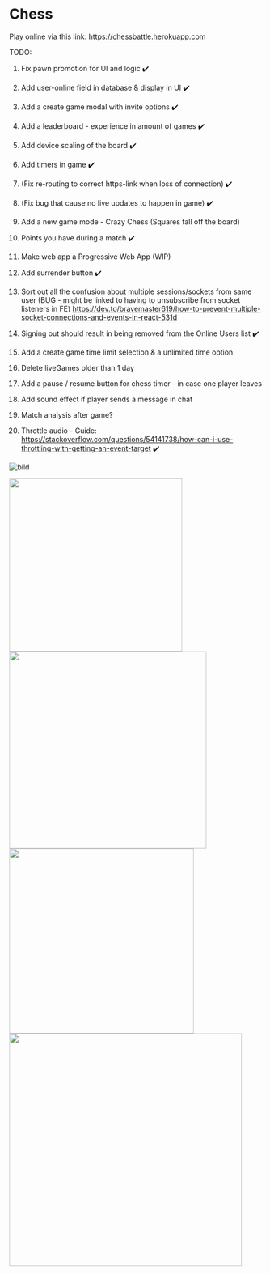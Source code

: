 # Chess

Play online via this link: https://chessbattle.herokuapp.com

TODO:

1. Fix pawn promotion for UI and logic ✔️
2. Add user-online field in database & display in UI ✔️
3. Add a create game modal with invite options ✔️
4. Add a leaderboard - experience in amount of games ✔️
5. Add device scaling of the board ✔️
6. Add timers in game ✔️
7. (Fix re-routing to correct https-link when loss of connection) ✔️
8. (Fix bug that cause no live updates to happen in game) ✔️
9. Add a new game mode - Crazy Chess (Squares fall off the board)
10. Points you have during a match ✔️
11. Make web app a Progressive Web App (WIP)
12. Add surrender button ✔️
13. Sort out all the confusion about multiple sessions/sockets from same user (BUG - might be
    linked to having to unsubscribe from socket listeners in FE)
    https://dev.to/bravemaster619/how-to-prevent-multiple-socket-connections-and-events-in-react-531d
14. Signing out should result in being removed from the Online Users list ✔️

15. Add a create game time limit selection & a unlimited time option.
16. Delete liveGames older than 1 day
17. Add a pause / resume button for chess timer - in case one player leaves
18. Add sound effect if player sends a message in chat
19. Match analysis after game?

20. Throttle audio - Guide:
    https://stackoverflow.com/questions/54141738/how-can-i-use-throttling-with-getting-an-event-target
    ✔️

![bild](https://user-images.githubusercontent.com/42782387/134075059-34b31eac-2c56-4468-8585-f90f7980e200.png)

<p float="left">
<img src="https://user-images.githubusercontent.com/42782387/134075012-e344be22-49fc-4d95-aed9-8b064a79909a.png" width="342" />
  <img src="https://user-images.githubusercontent.com/42782387/134074848-bc23ccf3-c178-4333-b256-6e02fc0b4898.png" width="390" />
  <img src="https://user-images.githubusercontent.com/42782387/134074992-e7e3917c-96cf-4ef8-8fd6-145501b22711.png" width="365" /> 
  <img src="https://user-images.githubusercontent.com/42782387/134975449-b8f8cd94-a71d-4b41-8454-29e3197b6ab7.png" width="460" /> 
</p>
